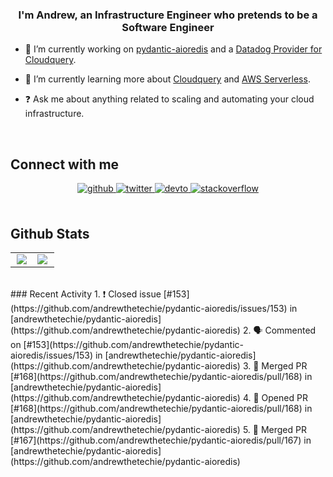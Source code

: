 ### <div align="center">I'm Andrew, an Infrastructure Engineer who pretends to be a Software Engineer</div>  
  

- 🔭 I’m currently working on [pydantic-aioredis](https://github.com/andrewthetechie/pydantic-aioredis) and a [Datadog Provider for Cloudquery](https://github.com/andrewthetechie/cq-provider-datadog).  
  

- 🌱 I’m currently learning more about [Cloudquery](https://www.cloudquery.io/) and [AWS Serverless](https://aws.amazon.com/serverless/sam/).  
  

- ❓ Ask me about anything related to scaling and automating your cloud infrastructure.  
  

<br/>  


## Connect with me  
<div align="center">
<a href="https://github.com/andrewthetechie" target="_blank">
<img src=https://img.shields.io/badge/github-%2324292e.svg?&style=for-the-badge&logo=github&logoColor=white alt=github style="margin-bottom: 5px;" />
</a>
<a href="https://twitter.com/andrewthetechie" target="_blank">
<img src=https://img.shields.io/badge/twitter-%2300acee.svg?&style=for-the-badge&logo=twitter&logoColor=white alt=twitter style="margin-bottom: 5px;" />
</a>
<a href="https://dev.to/andrewthetechie" target="_blank">
<img src=https://img.shields.io/badge/dev.to-%2308090A.svg?&style=for-the-badge&logo=dev.to&logoColor=white alt=devto style="margin-bottom: 5px;" />
</a>
<a href="https://stackoverflow.com/users/andrewthetechie" target="_blank">
<img src=https://img.shields.io/badge/stackoverflow-%23F28032.svg?&style=for-the-badge&logo=stackoverflow&logoColor=white alt=stackoverflow style="margin-bottom: 5px;" />
</a>  
</div>  
  

<br/>  


## Github Stats  
<table><tr><td valign="top" width="50%">

<div align="center"><img src="https://github-readme-stats.vercel.app/api?username=andrewthetechie&show_icons=true&count_private=true&hide_border=true" align="center" /></div>

</td><td valign="top" width="50%">

<img src="https://github-readme-stats.vercel.app/api/top-langs/?username=andrewthetechie&hide_border=true&layout=compact" align="left" />

</td>
</tr></table>  

<br/> 
<td>
### Recent Activity
<!--START_SECTION:activity-->
1. ❗️ Closed issue [#153](https://github.com/andrewthetechie/pydantic-aioredis/issues/153) in [andrewthetechie/pydantic-aioredis](https://github.com/andrewthetechie/pydantic-aioredis)
2. 🗣 Commented on [#153](https://github.com/andrewthetechie/pydantic-aioredis/issues/153) in [andrewthetechie/pydantic-aioredis](https://github.com/andrewthetechie/pydantic-aioredis)
3. 🎉 Merged PR [#168](https://github.com/andrewthetechie/pydantic-aioredis/pull/168) in [andrewthetechie/pydantic-aioredis](https://github.com/andrewthetechie/pydantic-aioredis)
4. 💪 Opened PR [#168](https://github.com/andrewthetechie/pydantic-aioredis/pull/168) in [andrewthetechie/pydantic-aioredis](https://github.com/andrewthetechie/pydantic-aioredis)
5. 🎉 Merged PR [#167](https://github.com/andrewthetechie/pydantic-aioredis/pull/167) in [andrewthetechie/pydantic-aioredis](https://github.com/andrewthetechie/pydantic-aioredis)
<!--END_SECTION:activity-->

<br />
